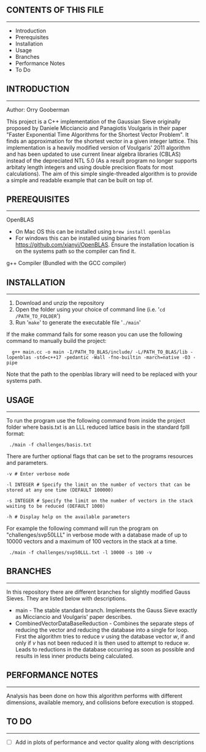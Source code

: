 ## CONTENTS OF THIS FILE
---------------------

 * Introduction
 * Prerequisites
 * Installation
 * Usage
 * Branches
 * Performance Notes
 * To Do

## INTRODUCTION
------------

Author: Orry Gooberman

This project is a C++ implementation of the Gaussian Sieve originally proposed by Daniele Micciancio and Panagiotis Voulgaris in their paper "Faster Exponential Time Algorithms for the Shortest Vector Problem". It finds an approximation for the shortest vector in a given integer lattice. This implementation is a heavily modified version of Voulgaris' 2011 algorithm and has been updated to use current linear algebra libraries (CBLAS) instead of the depreciated NTL 5.0 (As a result program no longer supports arbitaty length integers and using double precision floats for most calculations). The aim of this simple single-threaded algorithm is to provide a simple and readable example that can be built on top of.


## PREREQUISITES
------------

OpenBLAS
- On Mac OS this can be installed using `brew install openblas`
- For windows this can be installed using binaries from https://github.com/xianyi/OpenBLAS. Ensure the installation location is on the systems path so the compiler can find it.

g++ Compiler (Bundled with the GCC compiler)


## INSTALLATION
------------

1. Download and unzip the repository
2. Open the folder using your choice of command line (i.e. '`cd /PATH_TO_FOLDER`')
3. Run '`make`' to generate the executable file '`./main`'

If the make command fails for some reason you can use the following command to manually build the project:

```shell
  g++ main.cc -o main -I/PATH_TO_BLAS/include/ -L/PATH_TO_BLAS/lib -lopenblas -std=c++17 -pedantic -Wall -fno-builtin -march=native -O3 -pipe
```

Note that the path to the openblas library will need to be replaced with your systems path.


## USAGE
----------------

To run the program use the following command from inside the project folder where basis.txt is an LLL reduced lattice basis in the standard fplll format:

```shell
 ./main -f challenges/basis.txt
```
There are further optional flags that can be set to the programs resources and parameters.

```shell
-v # Enter verbose mode
```
```shell
-l INTEGER # Specify the limit on the number of vectors that can be stored at any one time (DEFAULT 100000)
```
```shell
-s INTEGER # Specify the limit on the number of vectors in the stack waiting to be reduced (DEFAULT 1000)
```
```shell
-h # Display help on the available parameters
```

For example the following command will run the program on "challenges/svp50LLL" in verbose mode with a database made of up to 10000 vectors and a maximum of 100 vectors in the stack at a time.
```shell
 ./main -f challenges/svp50LLL.txt -l 10000 -s 100 -v
```

## BRANCHES
-------------

In this repository there are different branches for slightly modified Gauss Sieves. They are listed below with descriptions.

- main - The stable standard branch. Implements the Gauss Sieve exactly as Micciancio and Voulgaris' paper describes.
- CombinedVectorDataBaseReduction - Combines the separate steps of reducing the vector and reducing the database into a single for loop. First the algorithm tries to reduce $v$ using the database vector $w$, if and only if $v$ has not been reduced it is then used to attempt to reduce $w$. Leads to reductions in the database occurring as soon as possible and results in less inner products being calculated.

## PERFORMANCE NOTES
-------------

Analysis has been done on how this algorithm performs with different dimensions, available memory, and collisions before execution is stopped.


## TO DO
-------------

- [ ] Add in plots of performance and vector quality along with descriptions